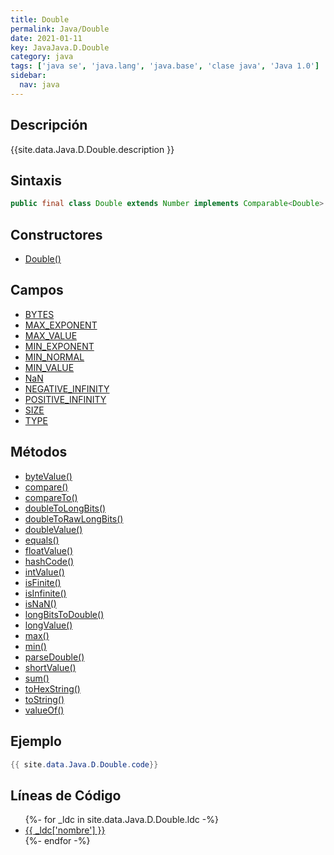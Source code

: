 ```yaml
---
title: Double
permalink: Java/Double
date: 2021-01-11
key: JavaJava.D.Double
category: java
tags: ['java se', 'java.lang', 'java.base', 'clase java', 'Java 1.0']
sidebar: 
  nav: java
---
```


## Descripción
{{site.data.Java.D.Double.description }}

## Sintaxis
~~~java
public final class Double extends Number implements Comparable<Double>
~~~

## Constructores
* [Double()](/Java/Double/Double/)

## Campos
* [BYTES](/Java/Double/BYTES)
* [MAX_EXPONENT](/Java/Double/MAX_EXPONENT)
* [MAX_VALUE](/Java/Double/MAX_VALUE)
* [MIN_EXPONENT](/Java/Double/MIN_EXPONENT)
* [MIN_NORMAL](/Java/Double/MIN_NORMAL)
* [MIN_VALUE](/Java/Double/MIN_VALUE)
* [NaN](/Java/Double/NaN)
* [NEGATIVE_INFINITY](/Java/Double/NEGATIVE_INFINITY)
* [POSITIVE_INFINITY](/Java/Double/POSITIVE_INFINITY)
* [SIZE](/Java/Double/SIZE)
* [TYPE](/Java/Double/TYPE)

## Métodos
* [byteValue()](/Java/Double/byteValue)
* [compare()](/Java/Double/compare)
* [compareTo()](/Java/Double/compareTo)
* [doubleToLongBits()](/Java/Double/doubleToLongBits)
* [doubleToRawLongBits()](/Java/Double/doubleToRawLongBits)
* [doubleValue()](/Java/Double/doubleValue)
* [equals()](/Java/Double/equals)
* [floatValue()](/Java/Double/floatValue)
* [hashCode()](/Java/Double/hashCode)
* [intValue()](/Java/Double/intValue)
* [isFinite()](/Java/Double/isFinite)
* [isInfinite()](/Java/Double/isInfinite)
* [isNaN()](/Java/Double/isNaN)
* [longBitsToDouble()](/Java/Double/longBitsToDouble)
* [longValue()](/Java/Double/longValue)
* [max()](/Java/Double/max)
* [min()](/Java/Double/min)
* [parseDouble()](/Java/Double/parseDouble)
* [shortValue()](/Java/Double/shortValue)
* [sum()](/Java/Double/sum)
* [toHexString()](/Java/Double/toHexString)
* [toString()](/Java/Double/toString)
* [valueOf()](/Java/Double/valueOf)

## Ejemplo
~~~java
{{ site.data.Java.D.Double.code}}
~~~

## Líneas de Código
<ul>
{%- for _ldc in site.data.Java.D.Double.ldc -%}
   <li>
       <a href="{{_ldc['url'] }}">{{ _ldc['nombre'] }}</a>
   </li>
{%- endfor -%}
</ul>
